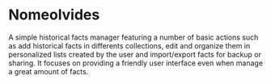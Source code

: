 Nomeolvides
===========

A simple historical facts manager featuring a number of basic actions
such as add historical facts in differents collections, edit and
organize them in personalized lists created by the user and
import/export facts for backup or sharing. It focuses on providing a
friendly user interface even when manage a great amount of facts.
